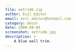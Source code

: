 ```yaml
---
file: eetrimb.zip
author: Evil_Editor
email: evil_editor@hotmail.com
category: decor
date: 2000-08-04
screenshot: eetrimb.jpg
description: >
    A blue wall trim.
---
```

